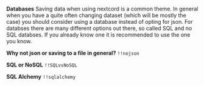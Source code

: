 **Databases**
Saving data when using nextcord is a common theme. In general when you have a quite often changing dataset (which will be mostly the case) you should consider using a database instead of opting for json.  For databses there are many different options out there, so called SQL and no SQL databses. If you already know one it is recommended to use the one you know.

__Why not json or saving to a file in general?__
`!!nojson`

__SQL or NoSQL__
`!!SQLvsNoSQL`

__SQL Alchemy__
`!!sqlalchemy`
